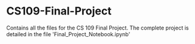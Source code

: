 CS109-Final-Project
===================

Contains all the files for the CS 109 Final Project. The complete project is detailed in the file 'Final_Project_Notebook.ipynb'
